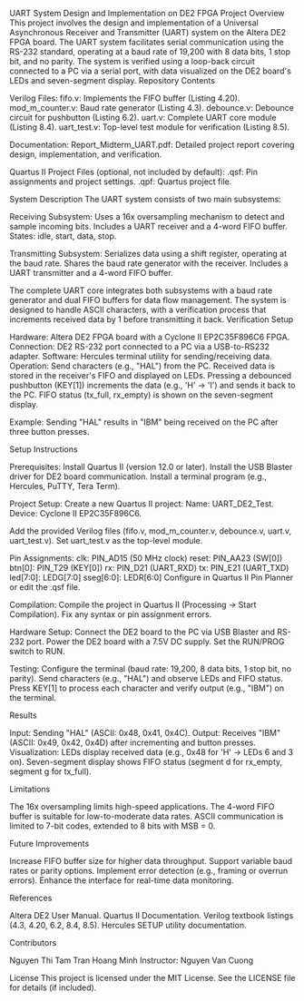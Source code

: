 UART System Design and Implementation on DE2 FPGA
Project Overview
This project involves the design and implementation of a Universal Asynchronous Receiver and Transmitter (UART) system on the Altera DE2 FPGA board. The UART system facilitates serial communication using the RS-232 standard, operating at a baud rate of 19,200 with 8 data bits, 1 stop bit, and no parity. The system is verified using a loop-back circuit connected to a PC via a serial port, with data visualized on the DE2 board's LEDs and seven-segment display.
Repository Contents

Verilog Files:
fifo.v: Implements the FIFO buffer (Listing 4.20).
mod_m_counter.v: Baud rate generator (Listing 4.3).
debounce.v: Debounce circuit for pushbutton (Listing 6.2).
uart.v: Complete UART core module (Listing 8.4).
uart_test.v: Top-level test module for verification (Listing 8.5).


Documentation:
Report_Midterm_UART.pdf: Detailed project report covering design, implementation, and verification.


Quartus II Project Files (optional, not included by default):
.qsf: Pin assignments and project settings.
.qpf: Quartus project file.



System Description
The UART system consists of two main subsystems:

Receiving Subsystem:
Uses a 16x oversampling mechanism to detect and sample incoming bits.
Includes a UART receiver and a 4-word FIFO buffer.
States: idle, start, data, stop.


Transmitting Subsystem:
Serializes data using a shift register, operating at the baud rate.
Shares the baud rate generator with the receiver.
Includes a UART transmitter and a 4-word FIFO buffer.



The complete UART core integrates both subsystems with a baud rate generator and dual FIFO buffers for data flow management. The system is designed to handle ASCII characters, with a verification process that increments received data by 1 before transmitting it back.
Verification Setup

Hardware: Altera DE2 FPGA board with a Cyclone II EP2C35F896C6 FPGA.
Connection: DE2 RS-232 port connected to a PC via a USB-to-RS232 adapter.
Software: Hercules terminal utility for sending/receiving data.
Operation:
Send characters (e.g., "HAL") from the PC.
Received data is stored in the receiver's FIFO and displayed on LEDs.
Pressing a debounced pushbutton (KEY[1]) increments the data (e.g., 'H' → 'I') and sends it back to the PC.
FIFO status (tx_full, rx_empty) is shown on the seven-segment display.


Example: Sending "HAL" results in "IBM" being received on the PC after three button presses.

Setup Instructions

Prerequisites:
Install Quartus II (version 12.0 or later).
Install the USB Blaster driver for DE2 board communication.
Install a terminal program (e.g., Hercules, PuTTY, Tera Term).


Project Setup:
Create a new Quartus II project:
Name: UART_DE2_Test.
Device: Cyclone II EP2C35F896C6.


Add the provided Verilog files (fifo.v, mod_m_counter.v, debounce.v, uart.v, uart_test.v).
Set uart_test.v as the top-level module.


Pin Assignments:
clk: PIN_AD15 (50 MHz clock)
reset: PIN_AA23 (SW[0])
btn[0]: PIN_T29 (KEY[0])
rx: PIN_D21 (UART_RXD)
tx: PIN_E21 (UART_TXD)
led[7:0]: LEDG[7:0]
sseg[6:0]: LEDR[6:0]
Configure in Quartus II Pin Planner or edit the .qsf file.


Compilation:
Compile the project in Quartus II (Processing → Start Compilation).
Fix any syntax or pin assignment errors.


Hardware Setup:
Connect the DE2 board to the PC via USB Blaster and RS-232 port.
Power the DE2 board with a 7.5V DC supply.
Set the RUN/PROG switch to RUN.


Testing:
Configure the terminal (baud rate: 19,200, 8 data bits, 1 stop bit, no parity).
Send characters (e.g., "HAL") and observe LEDs and FIFO status.
Press KEY[1] to process each character and verify output (e.g., "IBM") on the terminal.



Results

Input: Sending "HAL" (ASCII: 0x48, 0x41, 0x4C).
Output: Receives "IBM" (ASCII: 0x49, 0x42, 0x4D) after incrementing and button presses.
Visualization:
LEDs display received data (e.g., 0x48 for 'H' → LEDs 6 and 3 on).
Seven-segment display shows FIFO status (segment d for rx_empty, segment g for tx_full).



Limitations

The 16x oversampling limits high-speed applications.
The 4-word FIFO buffer is suitable for low-to-moderate data rates.
ASCII communication is limited to 7-bit codes, extended to 8 bits with MSB = 0.

Future Improvements

Increase FIFO buffer size for higher data throughput.
Support variable baud rates or parity options.
Implement error detection (e.g., framing or overrun errors).
Enhance the interface for real-time data monitoring.

References

Altera DE2 User Manual.
Quartus II Documentation.
Verilog textbook listings (4.3, 4.20, 6.2, 8.4, 8.5).
Hercules SETUP utility documentation.

Contributors

Nguyen Thi Tam
Tran Hoang Minh
Instructor: Nguyen Van Cuong

License
This project is licensed under the MIT License. See the LICENSE file for details (if included).
